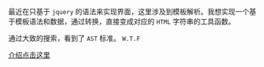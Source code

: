 最近在只基于 `jquery` 的语法来实现界面，这里涉及到模板解析。我想实现一个基于模板语法和数据，通过转换，直接变成对应的 `HTML` 字符串的工具函数。

通过大致的搜索，看到了 `AST` 标准。 `W.T.F`

[介绍点击这里](http://div.io/topic/1994)